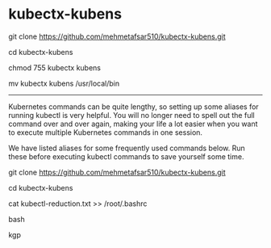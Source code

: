 # kubectx-kubens
git clone https://github.com/mehmetafsar510/kubectx-kubens.git

cd kubectx-kubens

chmod 755 kubectx kubens

mv kubectx kubens /usr/local/bin

----------------------------------
Kubernetes commands can be quite lengthy, so setting up some aliases for running kubectl is very helpful. You will no longer need to spell out the full command over and over again, making your life a lot easier when you want to execute multiple Kubernetes commands in one session.

We have listed aliases for some frequently used commands below. Run these before executing kubectl commands to save yourself some time.

git clone https://github.com/mehmetafsar510/kubectx-kubens.git

cd kubectx-kubens

cat kubectl-reduction.txt >> /root/.bashrc

bash

kgp
